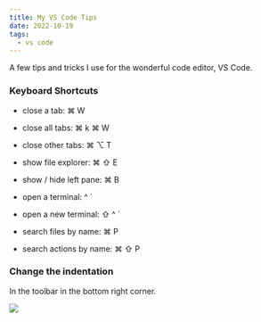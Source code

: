 ```yaml
---
title: My VS Code Tips
date: 2022-10-19
tags:
  - vs code
---
```


A few tips and tricks I use for the wonderful code editor, VS Code.

### Keyboard Shortcuts

- close a tab: ⌘ W

- close all tabs: ⌘ k ⌘ W

- close other tabs: ⌘ ⌥ T

- show file explorer: ⌘ ⇧ E

- show / hide left pane: ⌘ B

- open a terminal: ^ `

- open a new terminal: ⇧ ^ `

- search files by name: ⌘ P

- search actions by name: ⌘ ⇧ P

### Change the indentation

In the toolbar in the bottom right corner.

![](https://s3.us-west-2.amazonaws.com/secure.notion-static.com/e655c596-1040-4dac-b2d3-2c998f9dcc83/Untitled.png?X-Amz-Algorithm=AWS4-HMAC-SHA256&X-Amz-Content-Sha256=UNSIGNED-PAYLOAD&X-Amz-Credential=AKIAT73L2G45EIPT3X45%2F20230123%2Fus-west-2%2Fs3%2Faws4_request&X-Amz-Date=20230123T012933Z&X-Amz-Expires=3600&X-Amz-Signature=0350bc972b0d52df21ac3fc8a6085b9c9731a24912a29cc805ad48721d01b241&X-Amz-SignedHeaders=host&x-id=GetObject)

